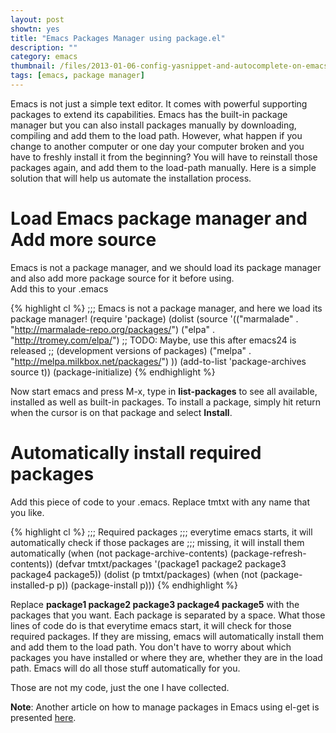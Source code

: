 ```yaml
---
layout: post
showtn: yes
title: "Emacs Packages Manager using package.el"
description: ""
category: emacs
thumbnail: /files/2013-01-06-config-yasnippet-and-autocomplete-on-emacs/thumbnail.png
tags: [emacs, package manager]
---
```



Emacs is not just a simple text editor. It comes with powerful supporting
packages to extend its capabilities. Emacs has the built-in package manager but
you can also install packages manually by downloading, compiling and add them to
the load path. However, what happen if you change to another computer or one day
your computer broken and you have to freshly install it from the beginning? You
will have to reinstall those packages again, and add them to the load-path
manually. Here is a simple solution that will help us automate the installation
process.

# Load Emacs package manager and Add more source

Emacs is not a package manager, and we should load its package manager and also
add more package source for it before using.  
Add this to your .emacs

{% highlight cl %}
;;; Emacs is not a package manager, and here we load its package manager!
(require 'package)
(dolist (source '(("marmalade" . "http://marmalade-repo.org/packages/")
                  ("elpa" . "http://tromey.com/elpa/")
                  ;; TODO: Maybe, use this after emacs24 is released
                  ;; (development versions of packages)
                  ("melpa" . "http://melpa.milkbox.net/packages/")
                  ))
  (add-to-list 'package-archives source t))
(package-initialize)
{% endhighlight %}

<!-- more -->

Now start emacs and press M-x, type in **list-packages** to see all available,
installed as well as built-in packages. To install a package, simply hit return
when the cursor is on that package and select **Install**.

# Automatically install required packages

Add this piece of code to your .emacs. Replace tmtxt with any name that you like.

{% highlight cl %}
;;; Required packages
;;; everytime emacs starts, it will automatically check if those packages are
;;; missing, it will install them automatically
(when (not package-archive-contents)
  (package-refresh-contents))
(defvar tmtxt/packages
  '(package1 package2 package3 package4 package5))
(dolist (p tmtxt/packages)
  (when (not (package-installed-p p))
    (package-install p)))
{% endhighlight %}

Replace **package1 package2 package3 package4 package5** with the packages that
you want. Each package is separated by a space. What those lines of code do is that
everytime emacs start, it will check for those required packages. If they are
missing, emacs will automatically install them and add them to the load path.
You don't have to worry about which packages you have installed or where they
are, whether they are in the load path. Emacs will do all those stuff automatically
for you.

Those are not my code, just the one I have collected.

**Note**: Another article on how to manage packages in Emacs using el-get is
presented [here](/2013/04/15/emacs-package-manger-using-el-get/).
